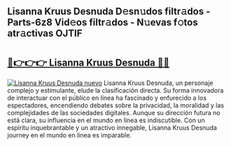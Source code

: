 ## Lisanna Kruus Desnuda D𝚎sn𝚞dos filtr𝚊dos - Parts-6z8 Vid𝚎os filtr𝚊dos - N𝚞evas f𝚘tos atr𝚊ctivas OJTIF

# <h2><a href="http://mb92842.tromn.icu/?c=Lisanna+Kruus+Desnuda">🔗👉👉👉 Lisanna Kruus Desnuda 🔗🔗</a></h2>

[![Lisanna Kruus Desnuda nuevo](https://i.imgur.com/pEAQMta.gif)](http://mb92842.tromn.icu/?c=Lisanna+Kruus+Desnuda)
Lisanna Kruus Desnuda, un personaje complejo y estimulante, elude la clasificación directa. Su forma innovadora de interactuar con el público en línea ha fascinado y enfurecido a los espectadores, encendiendo debates sobre la privacidad, la moralidad y las complejidades de las sociedades digitales. Aunque su dirección futura no está clara, su influencia en el mundo en línea es indiscutible. Con un espíritu inquebrantable y un atractivo innegable, Lisanna Kruus Desnuda journey en el mundo en línea es imparable.
